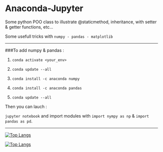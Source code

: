 # Anaconda-Jupyter

Some python POO class to illustrate @staticmethod, inheritance, with setter & getter functions, etc...

Some usefull tricks with `numpy - pandas - matplotlib`

---

###To add numpy & pandas :

1. `conda activate <your_env>`

2. `conda update --all`

3. `conda install -c anaconda numpy`

4. `conda install -c anaconda pandas`

5. `conda update --all`

Then you can lauch :

`jupyter notebook` and import modules with `import nympy as np` & `import pandas as pd`.

---

[![Top Langs](https://github-readme-stats.vercel.app/api/top-langs/?username=TLRKiliann&hide=python,C)](https://github.com/anuraghazra/github-readme-stats)


[![Top Langs](https://github-readme-stats.vercel.app/api/top-langs/?username=TLRKiliann&layout=compact&hide=python,C)](https://github.com/anuraghazra/github-readme-stats)
